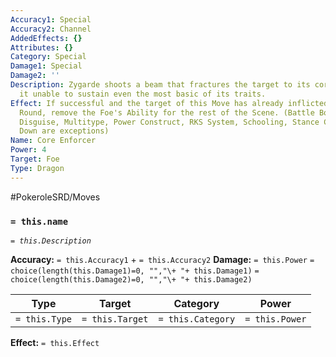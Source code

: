```yaml
---
Accuracy1: Special
Accuracy2: Channel
AddedEffects: {}
Attributes: {}
Category: Special
Damage1: Special
Damage2: ''
Description: Zygarde shoots a beam that fractures the target to its core, rendering
  it unable to sustain even the most basic of its traits.
Effect: If successful and the target of this Move has already inflicted damage this
  Round, remove the Foe's Ability for the rest of the Scene. (Battle Bond, Comatose,
  Disguise, Multitype, Power Construct, RKS System, Schooling, Stance Change & Shields
  Down are exceptions)
Name: Core Enforcer
Power: 4
Target: Foe
Type: Dragon
---
```


#PokeroleSRD/Moves

### `= this.name`
*`= this.Description`*

**Accuracy:** `= this.Accuracy1` + `= this.Accuracy2`
**Damage:** `= this.Power` `= choice(length(this.Damage1)=0, "","\+ "+ this.Damage1)` `= choice(length(this.Damage2)=0, "","\+ "+ this.Damage2)`

| Type          | Target          | Category          | Power          |
| ------------- | --------------- | ----------------  | -------------- |
| `= this.Type` | `= this.Target` | `= this.Category` | `= this.Power` | 

**Effect:** `= this.Effect`